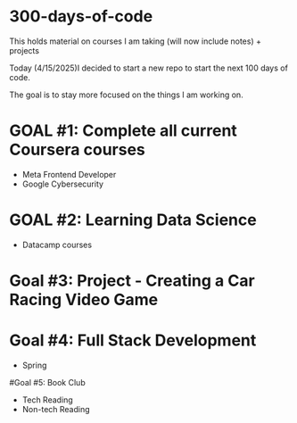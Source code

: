 # 300-days-of-code
This holds material on courses I am taking (will now include notes) + projects

Today (4/15/2025)I decided to start a new repo to start the next 100 days of code.

The goal is to stay more focused on the things I am working on. 

# GOAL #1: Complete all current Coursera courses
- Meta Frontend Developer
- Google Cybersecurity

# GOAL #2: Learning Data Science
- Datacamp courses

# Goal #3: Project - Creating a Car Racing Video Game

# Goal #4: Full Stack Development
- Spring

#Goal #5: Book Club
- Tech Reading
- Non-tech Reading

